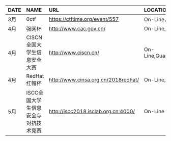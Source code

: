 | DATE | NAME | URL | LOCATION   
| - | :- | :- | :-   
| 3月 | 0ctf | https://ctftime.org/event/557 | On-Line，ShenZhen
| 4月 | 强网杯 | http://www.cac.gov.cn/ | On-Line,ZhengZhou   
| 4月 | CISCN全国大学生信息安全大赛 | http://www.ciscn.cn/ | On-Line,GuangZhou,BeiJing   
| 4月 | RedHat红帽杯 | http://www.cinsa.org.cn/2018redhat/ | On-Line,GuangZhou   
| 5月 | ISCC全国大学生信息安全与对抗技术竞赛 | http://iscc2018.isclab.org.cn:4000/ | On-Line   
